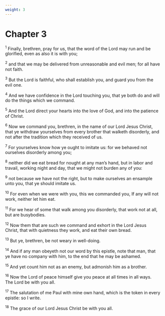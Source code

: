 ```yaml
---
weight: 3
---
```


# Chapter 3

<sup>1</sup> Finally, brethren, pray for us, that the word of the Lord may run and be glorified, even as also it is with you; 

<sup>2</sup> and that we may be delivered from unreasonable and evil men; for all have not faith. 

<sup>3</sup> But the Lord is faithful, who shall establish you, and guard you from the evil one. 

<sup>4</sup> And we have confidence in the Lord touching you, that ye both do and will do the things which we command. 

<sup>5</sup> And the Lord direct your hearts into the love of God, and into the patience of Christ. 

<sup>6</sup> Now we command you, brethren, in the name of our Lord Jesus Christ, that ye withdraw yourselves from every brother that walketh disorderly, and not after the tradition which they received of us. 

<sup>7</sup> For yourselves know how ye ought to imitate us: for we behaved not ourselves disorderly among you; 

<sup>8</sup> neither did we eat bread for nought at any man’s hand, but in labor and travail, working night and day, that we might not burden any of you: 

<sup>9</sup> not because we have not the right, but to make ourselves an ensample unto you, that ye should imitate us. 

<sup>10</sup> For even when we were with you, this we commanded you, If any will not work, neither let him eat. 

<sup>11</sup> For we hear of some that walk among you disorderly, that work not at all, but are busybodies. 

<sup>12</sup> Now them that are such we command and exhort in the Lord Jesus Christ, that with quietness they work, and eat their own bread. 

<sup>13</sup> But ye, brethren, be not weary in well-doing. 

<sup>14</sup> And if any man obeyeth not our word by this epistle, note that man, that ye have no company with him, to the end that he may be ashamed. 

<sup>15</sup> And yet count him not as an enemy, but admonish him as a brother. 

<sup>16</sup> Now the Lord of peace himself give you peace at all times in all ways. The Lord be with you all. 

<sup>17</sup> The salutation of me Paul with mine own hand, which is the token in every epistle: so I write. 

<sup>18</sup> The grace of our Lord Jesus Christ be with you all. 

